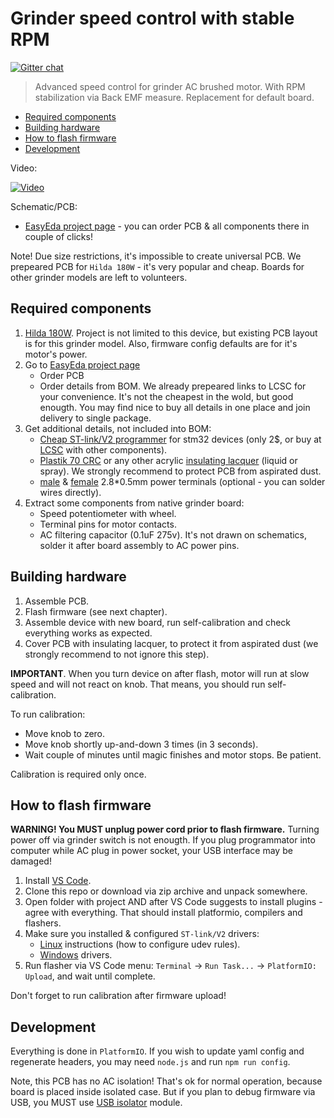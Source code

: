 Grinder speed control with stable RPM <!-- omit in toc -->
=====================================

[![Gitter chat](https://badges.gitter.im/speedcontrols/ac_sc_grinder.svg)](https://gitter.im/speedcontrols/ac_sc_grinder)

> Advanced speed control for grinder AC brushed motor. With RPM stabilization
> via Back EMF measure. Replacement for default board.

- [Required components](#Required-components)
- [Building hardware](#Building-hardware)
- [How to flash firmware](#How-to-flash-firmware)
- [Development](#Development)

Video:

[![Video](https://i.ytimg.com/vi/6eNhbyeh3mg/hqdefault.jpg)](https://youtu.be/6eNhbyeh3mg)

Schematic/PCB:

- [EasyEda project page](https://easyeda.com/speed/AC-speed-control-for-grinder) -
  you can order PCB & all components there in couple of clicks!

Note! Due size restrictions, it's impossible to create universal PCB.
We prepeared PCB for `Hilda 180W` - it's very popular and cheap. Boards for
other grinder models are left to volunteers.


## Required components

1. [Hilda 180W](https://www.aliexpress.com/af/hilda-180w.html?SortType=total_tranpro_desc).
   Project is not limited to this device, but existing PCB layout is for
   this grinder model. Also, firmware config defaults are for it's motor's power.
2. Go to [EasyEda project page](https://easyeda.com/speed/AC-speed-control-for-grinder)
    - Order PCB
    - Order details from BOM. We already prepeared links to LCSC for your
      convenience. It's not the cheapest in the wold, but good enougth. You
      may find nice to buy all details in one place and join delivery to
      single package.
3. Get additional details, not included into BOM:
    - [Cheap ST-link/V2 programmer](https://www.aliexpress.com/af/st-link-v2.html?SortType=total_tranpro_desc)
      for stm32 devices (only 2$, or buy at [LCSC](https://lcsc.com/search?q=st-link)
      with other components).
    - [Plastik 70 CRC](https://www.google.com/search?q=Plastik+70+CRC) or any
      other acrylic [insulating lacquer](https://www.google.com/search?q=insulating+lacquer)
      (liquid or spray). We strongly recommend to protect PCB from aspirated dust.
    - [male](https://www.aliexpress.com/item/-/32700932502.html) &
      [female](https://www.aliexpress.com/item/-/32593170276.html) 2.8*0.5mm power terminals (optional - you can solder wires directly).
4. Extract some components from native grinder board:
    - Speed potentiometer with wheel.
    - Terminal pins for motor contacts.
    - AC filtering capacitor (0.1uF 275v). It's not drawn on schematics, solder
      it after board assembly to AC power pins.


## Building hardware

1. Assemble PCB.
2. Flash firmware (see next chapter).
3. Assemble device with new board, run self-calibration and check everything
   works as expected.
4. Cover PCB with insulating lacquer, to protect it from aspirated dust (we
   strongly recommend to not ignore this step).

**IMPORTANT**. When you turn device on after flash, motor will run at slow speed
and will not react on knob. That means, you should run self-calibration.

To run calibration:

- Move knob to zero.
- Move knob shortly up-and-down 3 times (in 3 seconds).
- Wait couple of minutes until magic finishes and motor stops. Be patient.

Calibration is required only once.


## How to flash firmware

**WARNING! You MUST unplug power cord prior to flash firmware.** Turning power off
via grinder switch is not enougth. If you plug programmator into computer
while AC plug in power socket, your USB interface may be damaged!

1. Install [VS Code](https://code.visualstudio.com/).
2. Clone this repo or download via zip archive and unpack somewhere.
3. Open folder with project AND after VS Code suggests to install plugins - agree
   with everything. That should install platformio, compilers and flashers.
4. Make sure you installed & configured `ST-link/V2` drivers:
   - [Linux](http://docs.platformio.org/en/latest/installation.html#troubleshooting)
     instructions (how to configure udev rules).
   - [Windows](https://www.st.com/en/development-tools/stsw-link009.html) drivers.
5. Run flasher via VS Code menu: `Terminal` -> `Run Task...` -> `PlatformIO: Upload`,
   and wait until complete.

Don't forget to run calibration after firmware upload!


## Development

Everything is done in `PlatformIO`. If you wish to update yaml config and
regenerate headers, you may need `node.js` and run `npm run config`.

Note, this PCB has no AC isolation! That's ok for normal operation, because
board is placed inside isolated case. But if you plan to debug firmware via USB,
you MUST use [USB isolator](https://ru.aliexpress.com/wholesale?SearchText=USB+isolator)
module.
